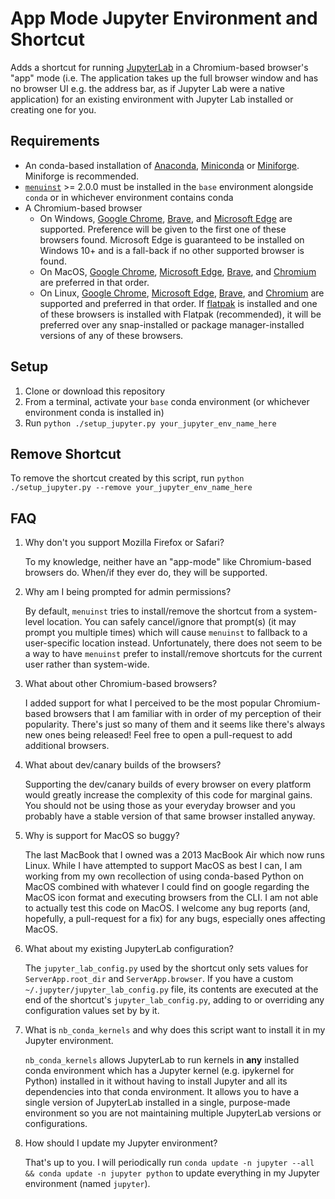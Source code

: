 # App Mode Jupyter Environment and Shortcut

Adds a shortcut for running [JupyterLab](https://jupyter.org/) in a Chromium-based browser's "app" mode (i.e. The application takes up the full browser window and has no browser UI e.g. the address bar, as if Jupyter Lab were a native application) for an existing environment with Jupyter Lab installed or creating one for you.  

## Requirements

* An conda-based installation of [Anaconda](https://anaconda.org/), [Miniconda](https://docs.conda.io/en/latest/miniconda.html) or [Miniforge](https://github.com/conda-forge/miniforge).  Miniforge is recommended.
* [`menuinst`](https://conda.github.io/menuinst/) >= 2.0.0 must be installed in the `base` environment alongside `conda` or in whichever environment contains conda
* A Chromium-based browser
  * On Windows, [Google Chrome](https://www.google.com/chrome/), [Brave](https://brave.com/), and [Microsoft Edge](https://www.microsoft.com/en-us/edge) are supported. Preference will be given to the first one of these browsers found.  Microsoft Edge is guaranteed to be installed on Windows 10+ and is a fall-back if no other supported browser is found.
  * On MacOS, [Google Chrome](https://www.google.com/chrome/), [Microsoft Edge](https://www.microsoft.com/en-us/edge), [Brave](https://brave.com/), and [Chromium](https://www.chromium.org/getting-involved/download-chromium/) are preferred in that order.
  * On Linux, [Google Chrome](https://flathub.org/apps/com.google.Chrome), [Microsoft Edge](https://flathub.org/apps/com.microsoft.Edge), [Brave](https://flathub.org/apps/com.brave.Browser), and [Chromium](https://flathub.org/apps/org.chromium.Chromium) are supported and preferred in that order. If [flatpak](https://flatpak.org/) is installed and one of these browsers is installed with Flatpak (recommended), it will be preferred over any snap-installed or package manager-installed versions of any of these browsers.

## Setup

1. Clone or download this repository
2. From a terminal, activate your `base` conda environment (or whichever environment conda is installed in) 
3. Run `python ./setup_jupyter.py your_jupyter_env_name_here`

## Remove Shortcut

To remove the shortcut created by this script, run `python ./setup_jupyter.py --remove your_jupyter_env_name_here`

## FAQ

1. Why don't you support Mozilla Firefox or Safari?
    
    To my knowledge, neither have an "app-mode" like Chromium-based browsers do.  When/if they ever do, they will be supported.

2. Why am I being prompted for admin permissions?

    By default, `menuinst` tries to install/remove the shortcut from a system-level location. You can safely cancel/ignore that prompt(s) (it may prompt you multiple times) which will cause `menuinst` to fallback to a user-specific location instead. Unfortunately, there does not seem to be a way to have `menuinst` prefer to install/remove shortcuts for the current user rather than system-wide. 

3. What about other Chromium-based browsers?

    I added support for what I perceived to be the most popular Chromium-based browsers that I am familiar with in order of my perception of their popularity.  There's just so many of them and it seems like there's always new ones being released! Feel free to open a pull-request to add additional browsers.

4. What about dev/canary builds of the browsers?

    Supporting the dev/canary builds of every browser on every platform would greatly increase the complexity of this code for marginal gains. You should not be using those as your everyday browser and you probably have a stable version of that same browser installed anyway.

5. Why is support for MacOS so buggy?

    The last MacBook that I owned was a 2013 MacBook Air which now runs Linux. While I have attempted to support MacOS as best I can, I am working from my own recollection of using conda-based Python on MacOS combined with whatever I could find on google regarding the MacOS icon format and executing browsers from the CLI. I am not able to actually test this code on MacOS.  I welcome any bug reports (and, hopefully, a pull-request for a fix) for any bugs, especially ones affecting MacOS.

6. What about my existing JupyterLab configuration?

    The `jupyter_lab_config.py` used by the shortcut only sets values for `ServerApp.root_dir` and `ServerApp.browser`. If you have a custom `~/.jupyter/jupyter_lab_config.py` file, its contents are executed at the end of the shortcut's `jupyter_lab_config.py`, adding to or overriding any configuration values set by by it.

7. What is `nb_conda_kernels` and why does this script want to install it in my Jupyter environment.

    `nb_conda_kernels` allows JupyterLab to run kernels in **any** installed conda environment which has a Jupyter kernel (e.g. ipykernel for Python) installed in it without having to install Jupyter and all its dependencies into that conda environment.  It allows you to have a single version of JupyterLab installed in a single, purpose-made environment so you are not maintaining multiple JupyterLab versions or configurations. 

8. How should I update my Jupyter environment?

    That's up to you.  I will periodically run `conda update -n jupyter --all && conda update -n jupyter python` to update everything in my Jupyter environment (named `jupyter`). 
